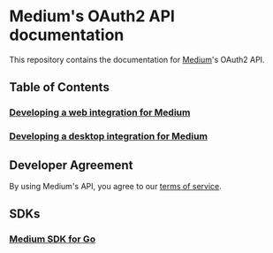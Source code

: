 Medium's OAuth2 API documentation
=================================

This repository contains the documentation for [Medium](https://medium.com)'s OAuth2 API.

Table of Contents
-----------------

### [Developing a web integration for Medium](web.md)
### [Developing a desktop integration for Medium](desktop.md)

Developer Agreement
-------------------

By using Medium's API, you agree to our [terms of service](https://medium.com/@feerst/2b405a832a2f).

SDKs
-------------------

### [Medium SDK for Go](https://github.com/Medium/medium-sdk-go)
